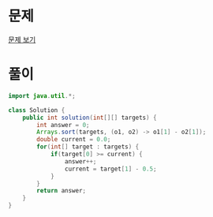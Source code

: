 # 문제
[문제 보기](https://school.programmers.co.kr/learn/courses/30/lessons/181188)
# 풀이
```java
import java.util.*;

class Solution {
    public int solution(int[][] targets) {
        int answer = 0;
        Arrays.sort(targets, (o1, o2) -> o1[1] - o2[1]);
        double current = 0.0;
        for(int[] target : targets) {
            if(target[0] >= current) {
                answer++;
                current = target[1] - 0.5;
            }
        }
        return answer;
    }
}
```